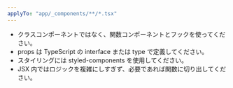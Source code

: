 ```yaml
---
applyTo: "app/_components/**/*.tsx"
---
```


- クラスコンポーネントではなく、関数コンポーネントとフックを使ってください。
- props は TypeScript の interface または type で定義してください。
- スタイリングには styled-components を使用してください。
- JSX 内ではロジックを複雑にしすぎず、必要であれば関数に切り出してください。
